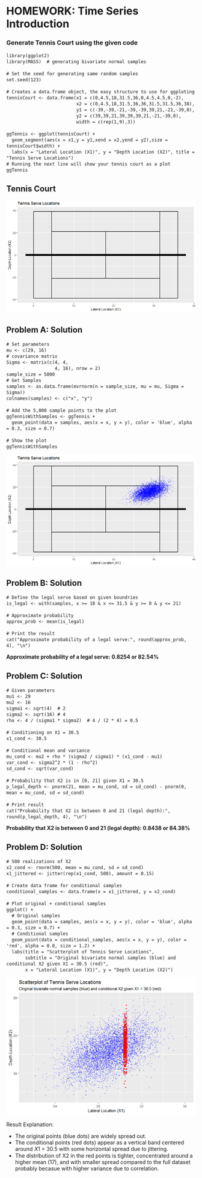 # HOMEWORK: Time Series Introduction

### Generate Tennis Court using the given code
```
library(ggplot2)
library(MASS)  # generating bivariate normal samples

# Set the seed for generating same random samples
set.seed(123)

# Creates a data.frame object, the easy structure to use for ggploting
tennisCourt <- data.frame(x1 = c(0,4.5,18,31.5,36,0,4.5,4.5,0,-2),
                          x2 = c(0,4.5,18,31.5,36,36,31.5,31.5,36,38),
                          y1 = c(-39,-39,-21,-39,-39,39,21,-21,-39,0), 
                          y2 = c(39,39,21,39,39,39,21,-21,-39,0),
                          width = c(rep(1,9),3))

ggTennis <- ggplot(tennisCourt) + 
  geom_segment(aes(x = x1,y = y1,xend = x2,yend = y2),size = tennisCourt$width) + 
  labs(x = "Lateral Location (X1)", y = "Depth Location (X2)", title = "Tennis Serve Locations") 
# Running the next line will show your tennis court as a plot
ggTennis
```
## Tennis Court
![Tennis Court](https://raw.githubusercontent.com/MishraSubash/imageCollection/refs/heads/main/updated_ten.png)

## Problem A: Solution 
```
# Set parameters
mu <- c(29, 16)
# covariance matrix
Sigma <- matrix(c(4, 4,
                  4, 16), nrow = 2)
sample_size = 5000
# Get Samples
samples <- as.data.frame(mvrnorm(n = sample_size, mu = mu, Sigma = Sigma))
colnames(samples) <- c("x", "y")

# Add the 5,000 sample points to the plot
ggTennisWithSamples <- ggTennis + 
  geom_point(data = samples, aes(x = x, y = y), color = 'blue', alpha = 0.3, size = 0.7)

# Show the plot
ggTennisWithSamples
```
![](https://raw.githubusercontent.com/MishraSubash/imageCollection/refs/heads/main/problem2_image.png)


## Problem B: Solution
```
# Define the legal serve based on given boundries
is_legal <- with(samples, x >= 18 & x <= 31.5 & y >= 0 & y <= 21)

# Approximate probability
approx_prob <- mean(is_legal)

# Print the result
cat("Approximate probability of a legal serve:", round(approx_prob, 4), "\n")
```

**Approximate probability of a legal serve: 0.8254 or 82.54%**

## Problem C: Solution
```
# Given parameters
mu1 <- 29
mu2 <- 16
sigma1 <- sqrt(4)  # 2
sigma2 <- sqrt(16) # 4
rho <- 4 / (sigma1 * sigma2)  # 4 / (2 * 4) = 0.5

# Conditioning on X1 = 30.5
x1_cond <- 30.5

# Conditional mean and variance
mu_cond <- mu2 + rho * (sigma2 / sigma1) * (x1_cond - mu1)
var_cond <- sigma2^2 * (1 - rho^2)
sd_cond <- sqrt(var_cond)

# Probability that X2 is in [0, 21] given X1 = 30.5
p_legal_depth <- pnorm(21, mean = mu_cond, sd = sd_cond) - pnorm(0, mean = mu_cond, sd = sd_cond)

# Print result
cat("Probability that X2 is between 0 and 21 (legal depth):", round(p_legal_depth, 4), "\n")
```
**Probability that X2 is between 0 and 21 (legal depth): 0.8438 or 84.38%**

## Problem D: Solution
```
# 500 realizations of X2
x2_cond <- rnorm(500, mean = mu_cond, sd = sd_cond)
x1_jittered <- jitter(rep(x1_cond, 500), amount = 0.15)

# Create data frame for conditional samples
conditional_samples <- data.frame(x = x1_jittered, y = x2_cond)

# Plot original + conditional samples
ggplot() +
  # Original samples
  geom_point(data = samples, aes(x = x, y = y), color = 'blue', alpha = 0.3, size = 0.7) +
  # Conditional samples
  geom_point(data = conditional_samples, aes(x = x, y = y), color = 'red', alpha = 0.8, size = 1.2) +
  labs(title = "Scatterplot of Tennis Serve Locations",
       subtitle = "Original bivariate normal samples (blue) and conditional X2 given X1 = 30.5 (red)",
       x = "Lateral Location (X1)", y = "Depth Location (X2)") 
```
![](https://raw.githubusercontent.com/MishraSubash/imageCollection/refs/heads/main/Hw1_Final_image.png)

Result Explanation: 
  - The original points (blue dots) are widely spread out.
  - The conditional points (red dots) appear as a vertical band centered around 𝑋1 = 30.5 with some horizontal spread due to jittering.
  - The distribution of X2 in the red points is tighter, concentrated around a higher mean (17), and with smaller spread compared to the full dataset probably becasue with higher variance due to correlation.

